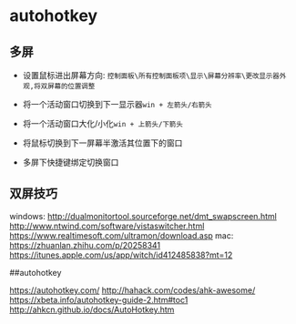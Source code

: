 autohotkey
======================


## 多屏
+ 设置鼠标进出屏幕方向:
`控制面板\所有控制面板项\显示\屏幕分辨率\更改显示器外观,将双屏幕的位置调整`
+ 将一个活动窗口切换到下一显示器`win + 左箭头/右箭头`
+ 将一个活动窗口大化/小化`win + 上箭头/下箭头`


+  将鼠标切换到下一屏幕半激活其位置下的窗口
+  多屏下快捷键绑定切换窗口


## 双屏技巧
windows:
http://dualmonitortool.sourceforge.net/dmt_swapscreen.html
http://www.ntwind.com/software/vistaswitcher.html
https://www.realtimesoft.com/ultramon/download.asp
mac:
https://zhuanlan.zhihu.com/p/20258341
https://itunes.apple.com/us/app/witch/id412485838?mt=12



##autohotkey

https://autohotkey.com/
http://hahack.com/codes/ahk-awesome/
https://xbeta.info/autohotkey-guide-2.htm#toc1
http://ahkcn.github.io/docs/AutoHotkey.htm